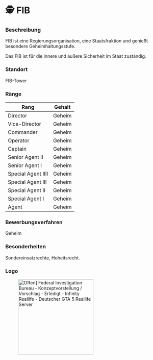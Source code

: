 # 🕵 FIB

### Beschreibung <a href="#0-toc-title" id="0-toc-title"></a>

FIB ist eine Regierungsorganisation, eine Staatsfraktion und genießt besondere Geheimhaltungsstufe.

Das FIB ist für die innere und äußere Sicherheit im Staat zuständig.

### Standort <a href="#1-toc-title" id="1-toc-title"></a>

FIB-Tower

### Ränge <a href="#2-toc-title" id="2-toc-title"></a>

| Rang               | Gehalt |
| ------------------ | ------ |
| Director           | Geheim |
| Vice-Director      | Geheim |
| Commander          | Geheim |
| Operator           | Geheim |
| Captain            | Geheim |
| Senior Agent II    | Geheim |
| Senior Agent I     | Geheim |
| Special Agent IIII | Geheim |
| Special Agent III  | Geheim |
| Special Agent II   | Geheim |
| Special Agent I    | Geheim |
| Agent              | Geheim |

### Bewerbungsverfahren <a href="#4-toc-title" id="4-toc-title"></a>

Geheim

### Besonderheiten <a href="#5-toc-title" id="5-toc-title"></a>

Sondereinsatzrechte, Hoheitsrecht.

### Logo <a href="#6-toc-title" id="6-toc-title"></a>

<figure><img src="https://img2.wikia.nocookie.net/__cb20140815050523/gtawiki/images/3/3c/FIB_logoC.png" alt="Offen] Federal Investigation Bureau - Konzeptvorstellung / Vorschlag -  Erledigt - Infinity Reallife - Deutscher GTA 5 Reallife Server" height="236" width="236"><figcaption></figcaption></figure>
